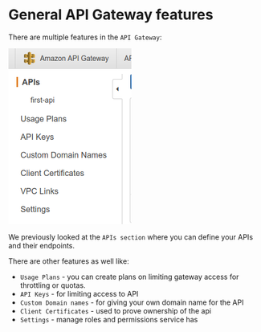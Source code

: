 # General API Gateway features

There are multiple features in the `API Gateway`:

![](../../../images/2019-10-05-09-27-28.png)

We previously looked at the `APIs section` where you can define your APIs and their endpoints.

There are other features as well like:
- `Usage Plans` - you can create plans on limiting gateway access for throttling or quotas.
- `API Keys` - for limiting access to API
- `Custom Domain names` - for giving your own domain name for the API
- `Client Certificates` - used to prove ownership of the api
- `Settings` - manage roles and permissions service has

